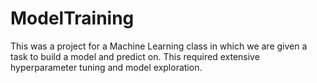# ModelTraining
This was a project for a Machine Learning class in which we are given a task to build a model and predict on. This required extensive hyperparameter tuning and model exploration.
